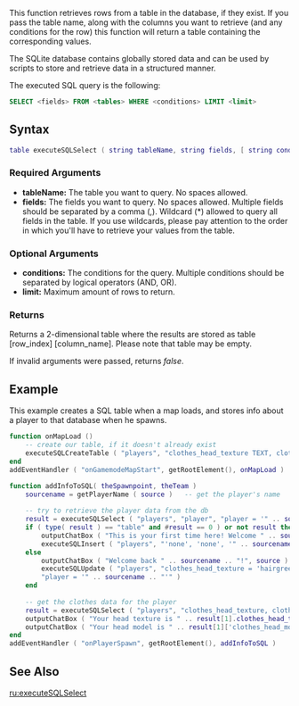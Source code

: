 This function retrieves rows from a table in the database, if they exist. If you pass the table name, along with the columns you want to retrieve (and any conditions for the row) this function will return a table containing the corresponding values.

The SQLite database contains globally stored data and can be used by scripts to store and retrieve data in a structured manner.

The executed SQL query is the following:

``` sql
SELECT <fields> FROM <tables> WHERE <conditions> LIMIT <limit>
```

Syntax
------

``` lua
table executeSQLSelect ( string tableName, string fields, [ string conditions, int limit ] )
```

### Required Arguments

-   **tableName:** The table you want to query. No spaces allowed.
-   **fields:** The fields you want to query. No spaces allowed. Multiple fields should be separated by a comma (,). Wildcard (\*) allowed to query all fields in the table. If you use wildcards, please pay attention to the order in which you'll have to retrieve your values from the table.

### Optional Arguments

-   **conditions:** The conditions for the query. Multiple conditions should be separated by logical operators (AND, OR).
-   **limit:** Maximum amount of rows to return.

### Returns

Returns a 2-dimensional table where the results are stored as table \[row\_index\] \[column\_name\]. Please note that table may be empty.

If invalid arguments were passed, returns *false*.

Example
-------

This example creates a SQL table when a map loads, and stores info about a player to that database when he spawns.

``` lua
function onMapLoad ()
    -- create our table, if it doesn't already exist
    executeSQLCreateTable ( "players", "clothes_head_texture TEXT, clothes_head_model TEXT, player TEXT" )
end
addEventHandler ( "onGamemodeMapStart", getRootElement(), onMapLoad )

function addInfoToSQL( theSpawnpoint, theTeam ) 
    sourcename = getPlayerName ( source )   -- get the player's name
    
    -- try to retrieve the player data from the db
    result = executeSQLSelect ( "players", "player", "player = '" .. sourcename .. "'" )
    if ( type( result ) == "table" and #result == 0 ) or not result then -- see if any data was found at all
        outputChatBox ( "This is your first time here! Welcome " .. sourcename .. "!", source )
        executeSQLInsert ( "players", "'none', 'none', '" .. sourcename .. "'" )
    else
        outputChatBox ( "Welcome back " .. sourcename .. "!", source )
        executeSQLUpdate ( "players", "clothes_head_texture = 'hairgreen', clothes_head_model = 'somehead'",
        "player = '" .. sourcename .. "'" )
    end 
    
    -- get the clothes data for the player
    result = executeSQLSelect ( "players", "clothes_head_texture, clothes_head_model", "player = '" .. sourcename .. "'" )
    outputChatBox ( "Your head texture is " .. result[1].clothes_head_texture )
    outputChatBox ( "Your head model is " .. result[1]['clothes_head_model'] )  
end
addEventHandler ( "onPlayerSpawn", getRootElement(), addInfoToSQL )
```

See Also
--------

[ru:executeSQLSelect](/ru:executeSQLSelect.md "wikilink")
